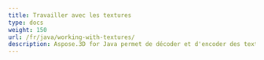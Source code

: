 ```yaml
---
title: Travailler avec les textures
type: docs
weight: 150
url: /fr/java/working-with-textures/
description: Aspose.3D for Java permet de décoder et d'encoder des textures en utilisant des codecs externes.
---
```

